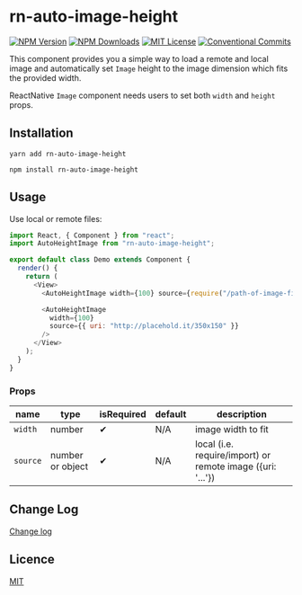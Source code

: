# rn-auto-image-height

[![NPM Version](http://img.shields.io/npm/v/rn-auto-image-height.svg?style=flat-square)](https://www.npmjs.com/package/rn-auto-image-height)
[![NPM Downloads](https://img.shields.io/npm/dt/rn-auto-image-height.svg?style=flat-square)](https://www.npmjs.com/package/rn-auto-image-height)
[![MIT License](https://img.shields.io/npm/l/rn-auto-image-height.svg?style=flat-square)](./LICENSE)
[![Conventional Commits](https://img.shields.io/badge/Conventional%20Commits-1.0.0-yellow.svg?style=flat-square)](https://conventionalcommits.org)

This component provides you a simple way to load a remote and local image and automatically set `Image` height to the image dimension which fits the provided width.

ReactNative `Image` component needs users to set both `width` and `height` props.

## Installation

`yarn add rn-auto-image-height`

`npm install rn-auto-image-height`

## Usage

Use local or remote files:

```js
import React, { Component } from "react";
import AutoHeightImage from "rn-auto-image-height";

export default class Demo extends Component {
  render() {
    return (
      <View>
        <AutoHeightImage width={100} source={require("/path-of-image-file")} />

        <AutoHeightImage
          width={100}
          source={{ uri: "http://placehold.it/350x150" }}
        />
      </View>
    );
  }
}
```

### Props

| name     | type             | isRequired | default | description                                                |
| -------- | ---------------- | ---------- | ------- | ---------------------------------------------------------- |
| `width`  | number           | ✔          | N/A     | image width to fit                                         |
| `source` | number or object | ✔          | N/A     | local (i.e. require/import) or remote image ({uri: '...'}) |

## Change Log

[Change log](./CHANGELOG.md)

## Licence

[MIT](./LICENSE)
